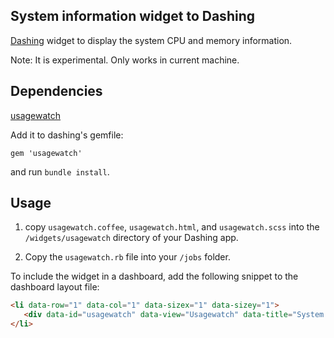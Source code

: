 ## System information widget to Dashing

[Dashing](http://shopify.github.com/dashing) widget to display
the system CPU and memory information.

Note: It is experimental. Only works in current machine.

## Dependencies

[usagewatch](https://github.com/nethacker/usagewatch)

Add it to dashing's gemfile:

```
gem 'usagewatch'
```

and run `bundle install`.

## Usage

1. copy `usagewatch.coffee`, `usagewatch.html`, and `usagewatch.scss` into the `/widgets/usagewatch` directory of your Dashing app.

2. Copy the `usagewatch.rb` file into your `/jobs` folder.


To include the widget in a dashboard, add the following snippet to the dashboard layout file:

```html
<li data-row="1" data-col="1" data-sizex="1" data-sizey="1">
   <div data-id="usagewatch" data-view="Usagewatch" data-title="System Information"></div>
</li>
```
